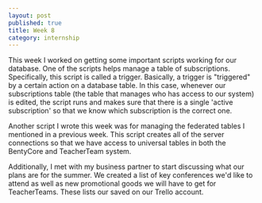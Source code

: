 ```yaml
---
layout: post
published: true
title: Week 8
category: internship
---
```


This week I worked on getting some important scripts working for our database. One of the scripts helps manage a table of subscriptions. Specifically, this script is called a trigger. Basically, a trigger is "triggered" by a certain action on a database table. In this case, whenever our subscriptions table (the table that manages who has access to our system) is edited, the script runs and makes sure that there is a single 'active subscription' so that we know which subscription is the correct one. 

Another script I wrote this week was for managing the federated tables I mentioned in a previous week. This script creates all of the server connections so that we have access to universal tables in both the BentyCore and TeacherTeam system. 

Additionally, I met with my business partner to start discussing what our plans are for the summer. We created a list of key conferences we'd like to attend as well as new promotional goods we will have to get for TeacherTeams. These lists our saved on our Trello account. 
